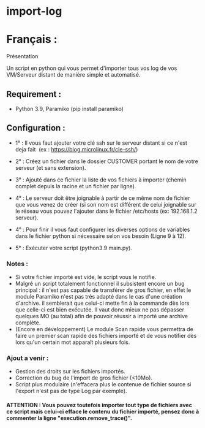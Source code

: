 # import-log 


# Français :

Présentation

Un script en python qui vous permet d'importer tous vos log de vos VM/Serveur distant de manière simple et automatisé.

## Requirement :

* Python 3.9, Paramiko (pip install paramiko)

## Configuration :

* 1° : Il vous faut ajouter votre clé ssh sur le serveur distant si ce n'est deja fait  (ex : https://blog.microlinux.fr/cle-ssh/)

* 2° : Créez un fichier dans le dossier CUSTOMER portant le nom de votre serveur (et sans extension).

* 3° : Ajouté dans ce fichier la liste de vos fichiers à importer (chemin complet depuis la racine et un fichier par ligne).

* 4° : Le serveur doit être joignable à partir de ce même nom de fichier que vous venez de créer (si son nom est différent de celui joignable sur le réseau vous pouvez l'ajouter dans le fichier /etc/hosts (ex: 192.168.1.2 serveur).

* 4° : Pour finir il vous faut configurer les diverses options de variables dans le fichier python si nécessaire selon vos besoin (Ligne 9 à 12).

* 5° : Exécuter votre script (python3.9 main.py).

### Notes :

* Si votre fichier importé est vide, le script vous le notifie.
* Malgré un script totalement fonctionnel il subsistent encore un bug principal : il n'est pas capable de transférer de gros fichier, en effet le module Paramiko n'est pas très adapté dans le cas d'une création d'archive. il semblerait que celui-ci mette fin à la commande dès lors que celle-ci est bien exécutée. Il vaut donc mieux ne pas dépasser quelques MO (au total) afin de pouvoir réussir a importé une archive complète.
* (Encore en développement) Le module Scan rapide vous permettra de faire un premier scan rapide des fichiers importé et de vous notifier dès lors qu'un certain mot apparaît plusieurs fois.

### Ajout a venir :

* Gestion des droits sur les fichiers importés.
* Correction du bug de l'import de gros fichier (<10Mo).
* Script plus modulaire (n'effacera plus le contenue de fichier source si l'export n'est pas de type Log par exemple).


#### ATTENTION : Vous pouvez toutefois importer tout type de fichiers avec ce script mais celui-ci efface le contenu du fichier importé, pensez donc à commenter la ligne "execution.remove_trace()". 
